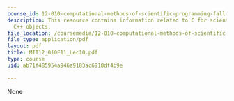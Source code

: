 ```yaml
---
course_id: 12-010-computational-methods-of-scientific-programming-fall-2011
description: This resource contains information related to C for scientific uses and
  C++ objects.
file_location: /coursemedia/12-010-computational-methods-of-scientific-programming-fall-2011/ab71f485954a946a9183ac6918df4b9e_MIT12_010F11_Lec10.pdf
file_type: application/pdf
layout: pdf
title: MIT12_010F11_Lec10.pdf
type: course
uid: ab71f485954a946a9183ac6918df4b9e

---
```

None
